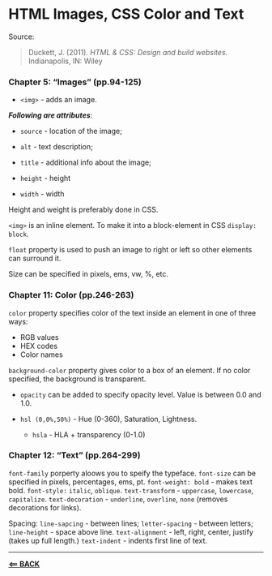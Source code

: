 # HTML Images, CSS Color and Text

Source:  
> Duckett, J. (2011). *HTML & CSS: Design and build websites.* Indianapolis, IN: Wiley


### Chapter 5: “Images” (pp.94-125)

* `<img>` - adds an image.

***Following are attributes***:

* `source` - location of the image;
  
* `alt` - text description;

* `title` - additional info about the image;

* `height` - height

* `width` - width

Height and weight is preferably done in CSS.

`<img>` is an inline element. To make it into a block-element in CSS  `display: block`.

`float` property is used to push an image to right or left so other elements can surround it.

Size can be specified in pixels, ems, vw, %, etc.

### Chapter 11: Color (pp.246-263)

`color` property specifies color of the text inside an element in one of three ways:

* RGB values
* HEX codes
* Color names

`background-color` property gives color to a box of an element. If no color specified, the background is transparent.

* `opacity` can be added to specify opacity level. Value is between 0.0 and 1.0.  

* `hsl (0,0%,50%)` - Hue (0-360), Saturation, Lightness.  
  * `hsla` - HLA + transparency (0-1.0)

### Chapter 12: “Text” (pp.264-299)

`font-family` porperty aloows you to speify the typeface.
`font-size` can be specified in pixels, percentages, ems, pt.
`font-weight: bold` - makes text bold.
`font-style:` `italic`, `oblique`.
`text-transform` - `uppercase`, `lowercase`, `capitalize`.
`text-decoration` - `underline`, `overline`, `none` (removes decorations for links).

Spacing:
`line-sapcing` - between lines;
`letter-spacing` - between letters;
`line-height` - space above line.
`text-alignment` - left, right, center, justify (takes up full length.)
`text-indent` - indents first line of text.

-----

[**<== BACK**](201-toc.md)